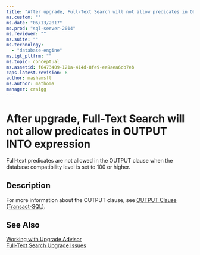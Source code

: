 ```yaml
---
title: "After upgrade, Full-Text Search will not allow predicates in OUTPUT INTO expression | Microsoft Docs"
ms.custom: ""
ms.date: "06/13/2017"
ms.prod: "sql-server-2014"
ms.reviewer: ""
ms.suite: ""
ms.technology: 
  - "database-engine"
ms.tgt_pltfrm: ""
ms.topic: conceptual
ms.assetid: f6473409-121a-414d-8fe9-ea9aea6cb7eb
caps.latest.revision: 6
author: mashamsft
ms.author: mathoma
manager: craigg
---
```

# After upgrade, Full-Text Search will not allow predicates in OUTPUT INTO expression
  Full-text predicates are not allowed in the OUTPUT clause when the database compatibility level is set to 100 or higher.  
  
## Description  
 For more information about the OUTPUT clause, see [OUTPUT Clause &#40;Transact-SQL&#41;](/sql/t-sql/queries/output-clause-transact-sql).  
  
## See Also  
 [Working with Upgrade Advisor](../../../2014/sql-server/install/working-with-upgrade-advisor.md)   
 [Full-Text Search Upgrade Issues](../../../2014/sql-server/install/full-text-search-upgrade-issues.md)  
  
  
